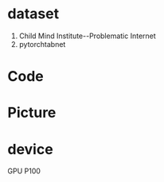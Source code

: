 # dataset
1. Child Mind Institute--Problematic Internet
2. pytorchtabnet
# Code
# Picture
# device
GPU P100
